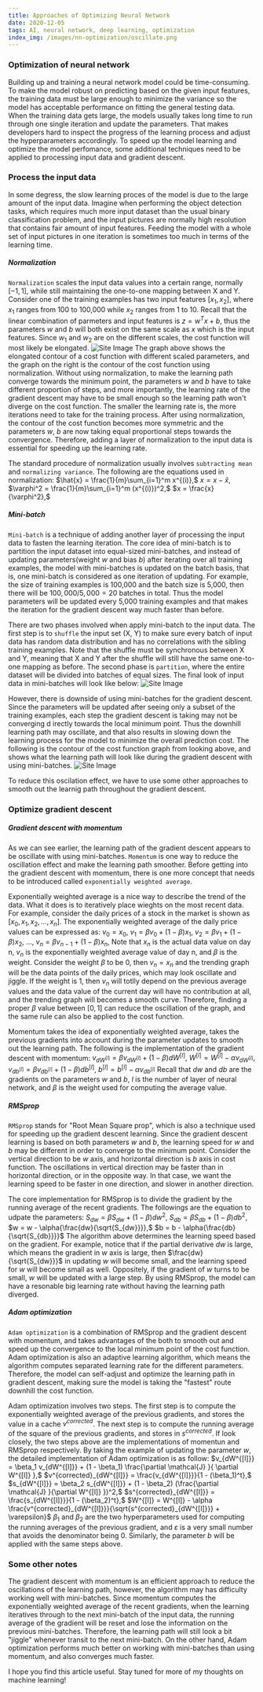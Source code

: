 ```yaml
---
title: Approaches of Optimizing Neural Network
date: 2020-12-05
tags: AI, neural network, deep learning, optimization
index_img: /images/nn-optimization/oscillate.png 
---
```

### Optimization of neural network 
Building up and training a neural network model could be time-consuming. To make the model robust on predicting based on the given input features, the training data must be large enough to minimize the variance so the model has acceptable performance on fitting the general testing data. When the training data gets large, the models usually takes long time to run through one single iteration and update the parameters. That makes developers hard to inspect the progress of the learning process and adjust the hyperparameters accordingly. To speed up the model learning and optimize the model perfomance, some additional techniques need to be applied to processing input data and gradient descent. 

### Process the input data
In some degress, the slow learning proces of the model is due to the large amount of the input data. Imagine when performing the object detection tasks, which requires much more input dataset than the usual binary classification problem, and the input pictures are normally high resolution that contains fair amount of input features. Feeding the model with a whole set of input pictures in one iteration is sometimes too much in terms of the learning time. 

##### Normalization 
`Normalization` scales the input data values into a certain range, normally $[-1, 1]$, while still maintaining the one-to-one mapping between X and Y. Consider one of the training examples has two input features $[x_1, x_2]$, where $x_1$ ranges from 100 to 100,000 while $x_2$ ranges from 1 to 10. Recall that the linear combination of parmeters and input features is $z = w^T x + b$, thus the parameters $w$ and $b$ will both exist on the same scale as $x$ which is the input features. Since $w_1$ and $w_2$ are on the different scales, the cost function will most likely be elongated. 
![Site Image](/images/nn-optimization/elongated-contour.png)
The graph above shows the elongated contour of a cost function with different scaled parameters, and the graph on the right is the contour of the cost function using normalization. Without using normalization, to make the learning path converge towards the minimum point, the parameters $w$ and $b$ have to take different proportion of steps, and more importantly, the learning rate of the gradient descent may have to be small enough so the learning path won't diverge on the cost function. The smaller the learning rate is, the more iterations need to take for the training process. After using normalization, the contour of the cost function becomes more symmetric and the parameters $w$, $b$ are now taking equal proportional steps towards the convergence. Therefore, adding a layer of normalization to the input data is essential for speeding up the learning rate. 

The standard procedure of normalization usually involves `subtracting mean` and `normalizing variance`. The following are the equations used in normalization:
$\hat{x} = \frac{1}{m}\sum_{i=1}^m x^{(i)},$
$x = x - \hat{x},$
$\varphi^2 = \frac{1}{m}\sum_{i=1}^m (x^{(i)})^2,$
$x = \frac{x}{\varphi^2},$  

##### Mini-batch
`Mini-batch` is a technique of adding another layer of processing the input data to fasten the learning iteration. The core idea of mini-batch is to partition the input dataset into equal-sized mini-batches, and instead of updating parameters(weight $w$ and bias $b$) after iterating over all training examples, the model with mini-batches is updated on the batch basis, that is, one mini-batch is considered as one iteration of updating. For example, the size of training examples is 100,000 and the batch size is 5,000, then there will be $100,000/5,000 = 20$ batches in total. Thus the model parameters will be updated every 5,000 training examples and that makes the iteration for the gradient descent way much faster than before. 

There are two phases involved when apply mini-batch to the input data. The first step is to `shuffle` the input set (X, Y) to make sure every batch of input data has random data distribution and has no correlations with the sibling training examples. Note that the shuffle must be synchronous between X and Y, meaning that X and Y after the shuffle will still have the same one-to-one mapping as before. The second phase is `partition`, where the entire dataset will be divided into batches of equal sizes. The final look of input data in mini-batches will look like below:
![Site Image](/images/nn-optimization/mini-batch.png)

However, there is downside of using mini-batches for the gradient descent. Since the parameters will be updated after seeing only a subset of the training examples, each step the gradient descent is taking may not be converging d  irectly towards the local minimum point. Thus the downhill learning path may oscillate, and that also results in slowing down the learning process for the model to minimize the overall prediction cost. The following is the contour of the cost function graph from looking above, and shows what the learning path will look like during the gradient descent with using mini-batches. 
![Site Image](/images/nn-optimization/oscillate.png)

To reduce this oscilation effect, we have to use some other approaches to smooth out the learnig path throughout the gradient descent. 

### Optimize gradient descent
##### Gradient descent with momentum 
As we can see earlier, the learning path of the gradient descent appears to be oscillate with using mini-batches. `Momentum` is one way to reduce the oscillation effect and make the learning path smoother. Before getting into the gradient descent with momentum, there is one more concept that needs to be introduced called `exponentially weighted average`. 

Exponentially weighted average is a nice way to describe the trend of the data. What it does is to iteratively place wieghts on the most recent data. For example, consider the daily prices of a stock in the market is shown as $[x_0, x_1, x_2, ..., x_n]$. The exponentially weighted average of the daily price values can be expressed as:
$v_0 = x_0,$
$v_1 = \beta{v_0} + (1 - \beta){x_1},$
$v_2 = \beta{v_1} + (1 - \beta){x_2},$
$...,$
$v_n = \beta{v_{n-1}} + (1 - \beta){x_n},$
Note that $x_n$ is the actual data value on day n, $v_n$ is the exponentially weighted average value of day n, and $\beta$ is the weight. Consider the weight $\beta$ to be 0, then $v_n = x_n$ and the trending graph will be the data points of the daily prices, which may look oscillate and jiggle. If the weight is 1, then $v_n$ will totlly depend on the previous average values and the data value of the current day will have no contribution at all, and the trending graph will becomes a smooth curve. Therefore, finding a proper $\beta$ value between $[0, 1]$ can reduce the oscillation of the graph, and the same rule can also be applied to the cost function. 

Momentum takes the idea of exponentially weighted average, takes the previous gradients into account during the parameter updates to smooth out the learning path. The following is the implementation of the gradient descent with momentum:
$v_{dW^{[l]}} = \beta v_{dW^{[l]}} + (1 - \beta) dW^{[l]},$
$W^{[l]} = W^{[l]} - \alpha v_{dW^{[l]}},$
$v_{db^{[l]}} = \beta v_{db^{[l]}} + (1 - \beta) db^{[l]},$
$b^{[l]} = b^{[l]} - \alpha v_{db^{[l]}}$
Recall that $dw$ and $db$ are the gradients on the parameters $w$ and $b$, $l$ is the number of layer of neural network, and $\beta$ is the weight used for computing the average value. 

##### RMSprop
`RMSprop` stands for "Root Mean Square prop", which is also a technique used for speeding up the gradient descent learning. Since the gradient descent learning is based on both parameters $w$ and $b$, the learning speed for $w$ and $b$ may be different in order to converge to the minimum point. Consider the vertical direction to be $w$ axis, and horizontal direction is $b$ axis in cost function. The oscillations in vertical direction may be faster than in horizontal direction, or in the opposite way. In that case, we want the learning speed to be faster in one direction, and slower in another direction. 

The core implementation for RMSprop is to divide the gradient by the running average of the recent gradients. The followings are the equation to udpate the parameters:
$S_{dw} = \beta{S_{dw}} + (1 - \beta)dw^2,$
$S_{db} = \beta{S_{db}} + (1 - \beta)db^2,$
$w = w - \alpha{\frac{dw}{\sqrt{S_{dw}}}},$
$b = b - \alpha{\frac{db}{\sqrt{S_{db}}}}$
The algorithm above determines the learning speed based on the gradient. For example, notice that if the partial derivative $dw$ is large, which means the gradient in $w$ axis is large, then $\frac{dw}{\sqrt{S_{dw}}}$ in updating $w$ will become small, and the learning speed for $w$ will become small as well. Oppositely, if the gradient of $w$ turns to be small, $w$ will be updated with a large step. By using RMSprop, the model can have a resonable big learning rate without having the learning path diverged. 

##### Adam optimization 
`Adam optimization` is a combination of RMSprop and the gradient descent with momentum, and takes advantages of the both to smooth out and speed up the convergence to the local minimum point of the cost function. Adam optimization is also an adaptive learning algorithm, which means the algorithm computes separated learning rate for the different parameters. Therefore, the model can self-adjust and optimize the learning path in gradient descent, making sure the model is taking the "fastest" route downhill the cost function. 

Adam optimization involves two steps. The first step is to compute the exponentially weighted average of the previous gradients, and stores the value in a cache $v^{corrected}$. The next step is to compute the running average of the square of the previous gradients, and stores in $s^{corrected}$. If look closely, the two steps above are the implementations of momentun and RMSprop respectively. By taking the example of updating the parameter $w$, the detailed implementation of Adam optimization is as follow:
$v_{dW^{[l]}} = \beta_1 v_{dW^{[l]}} + (1 - \beta_1) \frac{\partial \mathcal{J} }{ \partial W^{[l]} },$
$v^{corrected}_{dW^{[l]}} = \frac{v_{dW^{[l]}}}{1 - (\beta_1)^t},$
$s_{dW^{[l]}} = \beta_2 s_{dW^{[l]}} + (1 - \beta_2) (\frac{\partial \mathcal{J} }{\partial W^{[l]} })^2,$
$s^{corrected}_{dW^{[l]}} = \frac{s_{dW^{[l]}}}{1 - (\beta_2)^t},$
$W^{[l]} = W^{[l]} - \alpha \frac{v^{corrected}_{dW^{[l]}}}{\sqrt{s^{corrected}_{dW^{[l]}}} + \varepsilon}$
$\beta_1$ and $\beta_2$ are the two hyperparameters used for computing the running averages of the previous gradient, and $\varepsilon$ is a very small number that avoids the denominator being 0. Similarly, the parameter $b$ will be applied with the same steps above. 

### Some other notes 
The gradient descent with momentum is an efficient approach to reduce the oscillations of the learning path, however, the algorithm may has difficulty working well with mini-batches. Since momentum computes the exponentially weighted average of the recent gradients, when the learning iteratives through to the next mini-batch of the input data, the running average of the gradient will be reset and lose the information on the previous mini-batches. Therefore, the learning path will still look a bit "jiggle" whenever transit to the next mini-batch. On the other hand, Adam optimization performs much better on working with mini-batches than using momentum, and also converges much faster. 

I hope you find this article useful. Stay tuned for more of my thoughts on machine learning!


